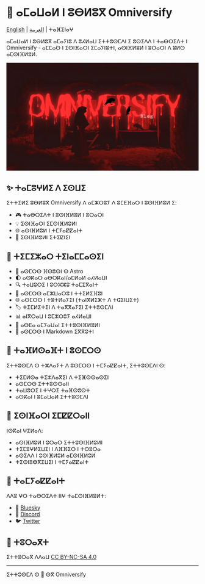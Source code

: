 # 🌟 ⴰⵎⴰⵡⴰⵍ ⵏ ⵓⴱⵍⵓⴳ Omniversify

[English](README.md) | [العربية](README_ar.md) | ⵜⴰⴼⵉⵏⴰⵖ

ⴰⵎⴰⵡⴰⵍ ⵏ ⵓⴱⵍⵓⴳ ⴰⵎⴰⵢⵏⵓ ⴷ ⵓⵃⵍⴰⵡ ⵉⵜⵜⵓⵙⵎⴷⵏ ⵉ ⵓⵙⵉⴷⴷ ⵏ ⵜⴰⴱⵔⵉⴷⵜ ⵏ Omniversify - ⴰⵎⵎⴰⵙ ⵏ ⵉⵙⵏⴼⴰⵔⵏ ⵉⵎⴰⵢⵏⵓⵜⵏ, ⴰⵙⵏⴼⵍⵓⵍ ⵏ ⵓⵔⴰⵔⵏ ⴷ ⵓⵍⵙ ⴰⵎⵙⵏⴼⵍⵓⵍ.

![Omniversify Banner](/src/assets/images/OMNIVERSIFY.webp)

## ✨ ⵜⴰⵎⵓⵖⵍⵉ ⴷ ⵉⵙⵡⵉ

ⵉⵜⵜⵉⵍⵉ ⵓⴱⵍⵓⴳ Omniversify ⴷ ⴰⵎⵣⵔⵓⵢ ⴷ ⵓⵎⴹⴼⴰⵔ ⵏ ⵓⵙⵏⴼⵍⵓⵍ ⵉ:
- 🎮 ⵜⴰⴱⵔⵉⴷⵜ ⵏ ⵓⵙⵏⴼⵍⵓⵍ ⵏ ⵓⵔⴰⵔⵏ
- 💡 ⵉⵙⵏⴼⴰⵔⵏ ⵉⵎⵙⵏⴼⵍⵓⵍⵏ
- 🌐 ⴰⵙⵏⴼⵍⵓⵍ ⵏ ⵜⵎⵢⴰⵇⵇⴰⵏⵜ
- 🔧 ⵉⵙⵏⴼⵍⵓⵍⵏ ⵉⵜⵉⵇⵏⵉⵏ

## 🎯 ⵜⵉⵎⵉⵣⴰⵔ ⵜⵉⵏⴰⵎⵎⴰⵙⵉⵏ

- 🚀 ⴰⵙⵎⵔⵙ ⴼⵙⵓⵙⵏ ⵙ Astro
- 🌓 ⴰⵙⴽⴰⵔ ⴰⴱⵔⴽⴰⵏ/ⴰⵎⵍⴰⵍ ⴰⵃⵍⴰⵡⵏ
- 🔍 ⵜⴰⵡⵓⵔⵉ ⵏ ⵓⵔⵣⵣⵓ ⵜⴰⵎⵉⴳⴰⵏⵜ
- 📱 ⴰⵙⵎⵔⵙ ⴰⵎⵣⵡⴰⵔⵓ ⵏ ⵜⵜⵉⵍⵉⴼⵓⵏ
- 🌐 ⴰⵙⵎⵔⵙ ⵏ ⵜⵓⵜⵍⴰⵢⵉⵏ (ⵜⴰⵏⴳⵍⵉⵣⵜ ⴷ ⵜⵛⵉⵏⵡⵉⵜ)
- 🏷️ ⵜⵉⵎⵍⵉⵜⵉⵏ ⴷ ⵜⴰⴳⴳⴰⵢⵉⵏ ⵉⵜⵜⵓⵙⵎⴷⵏ
- 📊 ⴰⵏⴳⵔⴰⵡ ⵏ ⵓⵎⵣⵔⵓⵢ ⴰⵃⵍⴰⵡⵏ
- 🔗 ⴰⴱⴹⴰ ⴰⵎⵢⴰⵡⴰⵏ ⵉⵜⵜⵓⵙⵏⴼⵍⵓⵍⵏ
- 📝 ⴰⵙⵎⵔⵙ ⵏ Markdown ⵉⴳⴳⵓⵜⵏ

## 🎨 ⵜⴰⴼⵍⵙⴰⴼⵜ ⵏ ⵓⵙⵎⵔⵙ

ⵉⵜⵜⵓⵙⵎⴷ ⵙ ⵜⵣⴷⴰⵢⵜ ⴷ ⵓⵙⵎⵔⵙ ⵏ ⵜⵎⵢⴰⵇⵇⴰⵏⵜ, ⵉⵜⵜⵓⵙⵎⴷⵏ ⵙ:
- ⵜⵉⵎⵍⵙⴰ ⵜⵉⵣⴷⴰⴳⵉⵏ ⴷ ⵜⵉⴼⵙⵙⴰⵙⵉⵏ
- ⴰⵙⵎⵔⵙ ⵉⵜⵜⵓⵙⵙⴰⵏⵏ
- ⵜⴰⵡⵓⵔⵉ ⵏ ⵜⵖⵔⵉ ⵜⴰⴼⵙⵓⵙⵜ
- ⴰⵙⴽⴰⵏ ⵏ ⵓⵎⴰⵡⴰⵍ ⵉⵜⵜⵓⵙⵎⴷⵏ

## 🌟 ⵉⵙⵏⴼⴰⵔⵏ ⵉⵎⵇⵇⵔⴰⵏⵏ

ⵏⵙⴽⴰⵏ ⵖⵉⵍⴰⴷ:
- ⴰⵙⵏⴼⵍⵓⵍ ⵏ ⵓⵔⴰⵔ ⵉⵜⵜⵓⵙⵏⴼⵍⵓⵍⵏ
- ⵜⵉⵎⵓⵖⵍⵉⵡⵉⵏ ⵏ ⴷⴼⴼⵉⵔ ⵏ ⵜⵙⵓⵔⴰ
- ⴰⵙⵉⴷⴷ ⵏ ⵓⵙⵏⴼⵍⵓⵍ ⴰⵎⵙⵏⴼⵍⵓⵍ
- ⵜⵉⵙⵏⵓⴱⴳⵉⵡⵉⵏ ⵏ ⵜⵎⵢⴰⵇⵇⴰⵏⵜ

## 🤝 ⵜⴰⵎⵢⴰⵇⵇⴰⵏⵜ

ⴷⴷⵓ ⵖⵔ ⵜⴰⴱⵔⵉⴷⵜ ⵏⵏⵖ ⵜⴰⵎⵙⵏⴼⵍⵓⵍⵜ:
- 🌌 [Bluesky](https://bsky.app/profile/phaylali.omniversify.com)
- 💬 [Discord](https://discord.gg/omniversify)
- 🐦 [Twitter](https://twitter.com/omniversify)

## 📄 ⵜⵓⵔⴰⴳⵜ

ⵉⵜⵜⵓⵔⴰⴳ ⴷⴷⴰⵡ [CC BY-NC-SA 4.0](https://creativecommons.org/licenses/by-nc-sa/4.0/)

---
ⵉⵜⵜⵓⵙⵎⴷ ⵙ 💖 ⵙⴳ Omniversify
